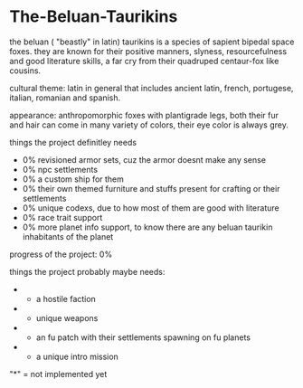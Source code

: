 # The-Beluan-Taurikins

the beluan ( "beastly" in latin)  taurikins is a species of sapient bipedal space foxes. they are known for their positive manners, slyness, resourcefulness and good literature skills, a far cry from their quadruped centaur-fox like cousins.

cultural theme: latin in general that includes ancient latin, french, portugese, italian, romanian and spanish.

appearance: anthropomorphic foxes with plantigrade legs, both their fur and hair can come in many variety of colors, their eye color is always grey.




things the project definitley needs
- 0% revisioned armor sets, cuz the armor doesnt make any sense
- 0% npc settlements
- 0% a custom ship for them
- 0% their own themed furniture and stuffs present for crafting or their settlements
- 0% unique codexs, due to how most of them are good with literature
- 0% race trait support
- 0% more planet info support, to know there are any beluan taurikin inhabitants of the planet

progress of the project: 0%

things the project probably maybe needs:
- * a hostile faction
- * unique weapons
- * an fu patch with their settlements spawning on fu planets
- * a unique intro mission
 
"*" = not implemented yet
